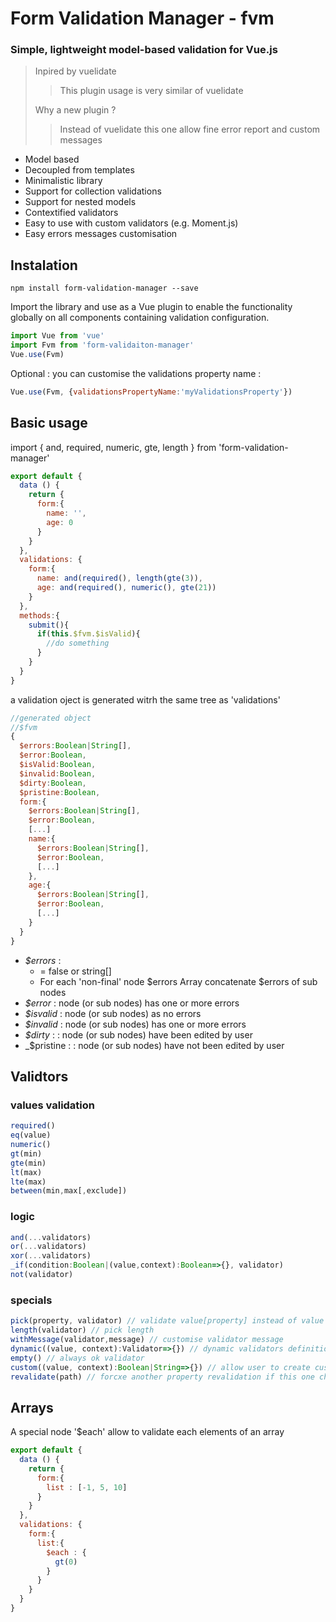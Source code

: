# Form Validation Manager - fvm

### Simple, lightweight model-based validation for Vue.js

> Inpired by vuelidate
>> This plugin usage is very similar of vuelidate
>
> Why a new plugin ?
>> Instead of vuelidate this one allow fine error report and custom messages

* Model based
* Decoupled from templates
* Minimalistic library
* Support for collection validations
* Support for nested models
* Contextified validators
* Easy to use with custom validators (e.g. Moment.js)
* Easy errors messages customisation

## Instalation

```shell
npm install form-validation-manager --save
```

Import the library and use as a Vue plugin to enable the functionality globally on all components containing validation configuration.

```js
import Vue from 'vue'
import Fvm from 'form-validaiton-manager'
Vue.use(Fvm)
```

Optional : you can customise the validations property name :
```js
Vue.use(Fvm, {validationsPropertyName:'myValidationsProperty'})
```

## Basic usage

import { and, required, numeric, gte, length } from 'form-validation-manager'

```js
export default {
  data () {
    return {
      form:{
        name: '',
        age: 0
      }
    }
  },
  validations: {
    form:{
      name: and(required(), length(gte(3)),
      age: and(required(), numeric(), gte(21))
    }
  },
  methods:{
    submit(){
      if(this.$fvm.$isValid){
        //do something
      }
    }
  }
}
```
a validation oject is generated witrh the same tree as 'validations'

```js
//generated object
//$fvm
{
  $errors:Boolean|String[],
  $error:Boolean,
  $isValid:Boolean,
  $invalid:Boolean,
  $dirty:Boolean,
  $pristine:Boolean,
  form:{
    $errors:Boolean|String[],
    $error:Boolean,
    [...]
    name:{
      $errors:Boolean|String[],
      $error:Boolean,
      [...]
    },
    age:{
      $errors:Boolean|String[],
      $error:Boolean,
      [...]
    }
  }
}
```
* _$errors_ : 
  *  = false or string[]
  *  For each 'non-final' node $errors Array concatenate $errors of sub nodes
*  _$error_ : node (or sub nodes) has one or more errors
*  _$isvalid_ : node (or sub nodes) as no errors
*  _$invalid_ : node (or sub nodes) has one or more errors
*  _$dirty_ : : node (or sub nodes) have been edited by user
*  _$pristine : : node (or sub nodes) have not been edited by user


## Validtors
### values validation
```js
required()
eq(value)
numeric()
gt(min)
gte(min)
lt(max)
lte(max)
between(min,max[,exclude])
```

### logic
```js
and(...validators)
or(...validators)
xor(...validators)
_if(condition:Boolean|(value,context):Boolean=>{}, validator)
not(validator)
```
  
### specials
```js
pick(property, validator) // validate value[property] instead of value itself
length(validator) // pick length
withMessage(validator,message) // customise validator message
dynamic((value, context):Validator=>{}) // dynamic validators definition
empty() // always ok validator
custom((value, context):Boolean|String=>{}) // allow user to create custom validators
revalidate(path) // forcxe another property revalidation if this one change
```

## Arrays

A special node '$each' allow to validate each elements of an array

```js
export default {
  data () {
    return {
      form:{
        list : [-1, 5, 10]
      }
    }
  },
  validations: {
    form:{
      list:{
        $each : {
          gt(0)
        }
      }
    }
  }
}
```
